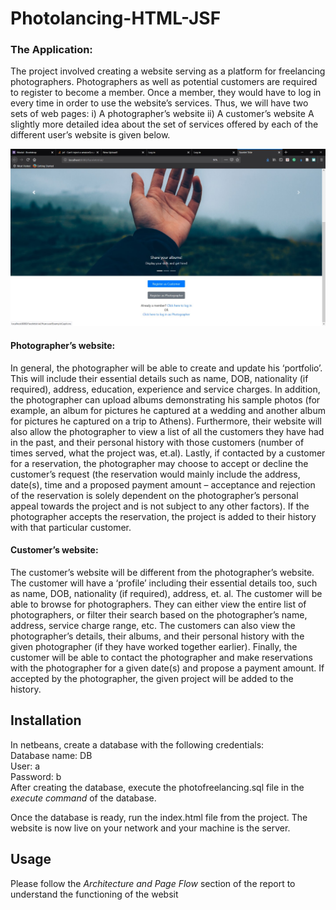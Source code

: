 # Photolancing-HTML-JSF

### The Application:	
The project involved creating a website serving as a platform for freelancing photographers. Photographers as well as potential customers are required to register to become a member. Once a member, they would have to log in every time in order to use the website’s services. Thus, we will have two sets of web pages:
i)	A photographer’s website
ii)	A customer’s website
A slightly more detailed idea about the set of services offered by each of the different user’s website is given below.

![](images/1.jpg)

#### Photographer’s website:
In general, the photographer will be able to create and update his ‘portfolio’. This will include their essential details such as name, DOB, nationality (if required), address, education, experience and service charges. In addition, the photographer can upload albums demonstrating his sample photos (for example, an album for pictures he captured at a wedding and another album for pictures he captured on a trip to Athens). Furthermore, their website will also allow the photographer to view a list of all the customers they have had in the past, and their personal history with those customers (number of times served, what the project was, et.al). Lastly, if contacted by a customer for a reservation, the photographer may choose to accept or decline the customer’s request (the reservation would mainly include the address, date(s), time and a proposed payment amount – acceptance and rejection of the reservation is solely dependent on the photographer’s personal appeal towards the project and is not subject to any other factors). If the photographer accepts the reservation, the project is added to their history with that particular customer.

#### Customer’s website:
The customer’s website will be different from the photographer’s website. The customer will have a ‘profile’ including their essential details too, such as name, DOB, nationality (if required), address, et. al. The customer will be able to browse for photographers. They can either view the entire list of photographers, or filter their search based on the photographer’s name, address, service charge range, etc. The customers can also view the photographer’s details, their albums, and their personal history with the given photographer (if they have worked together earlier). Finally, the customer will be able to contact the photographer and make reservations with the photographer for a given date(s) and propose a payment amount. If accepted by the photographer, the given project will be added to the history.

## Installation
In netbeans, create a database with the following credentials:  
Database name: DB  
User: a  
Password: b  
After creating the database, execute the photofreelancing.sql file in the *execute command* of the database.  

Once the database is ready, run the index.html file from the project. The website is now live on your network and your machine is the server.

## Usage
Please follow the *Architecture and Page Flow* section of the report to understand the functioning of the websit


